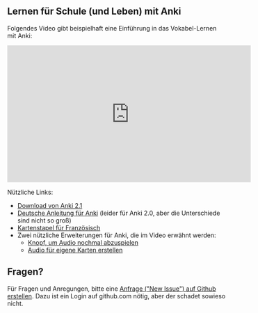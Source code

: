 ## Lernen für Schule (und Leben) mit Anki

Folgendes Video gibt beispielhaft eine Einführung in das Vokabel-Lernen mit Anki:

<iframe width="560" height="315" src="https://www.youtube.com/embed/QeEM8x-acpY" frameborder="0" allow="autoplay; encrypted-media" allowfullscreen></iframe>

Nützliche Links:

-  [Download von Anki 2.1](https://apps.ankiweb.net/)
-  [Deutsche Anleitung für Anki](http://www.dennisproksch.de/anki) (leider für Anki 2.0, aber die Unterschiede sind nicht so groß)
-  [Kartenstapel für Französisch](https://ankiweb.net/shared/info/1847876622)
-  Zwei nützliche Erweiterungen für Anki, die im Video erwähnt werden:
   - [Knopf, um Audio nochmal abzuspielen](https://ankiweb.net/shared/info/498789867)
   - [Audio für eigene Karten erstellen](https://ankiweb.net/shared/info/427598962)
   
## Fragen?

Für Fragen und Anregungen, bitte eine [Anfrage ("New Issue") auf Github erstellen](https://github.com/bgro/anki_fuer_schueler/issues). Dazu ist ein Login auf github.com nötig, aber der schadet sowieso nicht.


